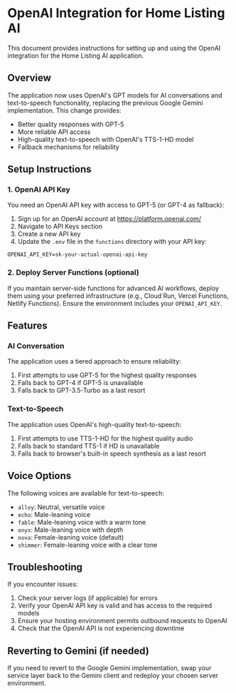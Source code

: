 # OpenAI Integration for Home Listing AI

This document provides instructions for setting up and using the OpenAI integration for the Home Listing AI application.

## Overview

The application now uses OpenAI's GPT models for AI conversations and text-to-speech functionality, replacing the previous Google Gemini implementation. This change provides:

- Better quality responses with GPT-5
- More reliable API access
- High-quality text-to-speech with OpenAI's TTS-1-HD model
- Fallback mechanisms for reliability

## Setup Instructions

### 1. OpenAI API Key

You need an OpenAI API key with access to GPT-5 (or GPT-4 as fallback):

1. Sign up for an OpenAI account at https://platform.openai.com/
2. Navigate to API Keys section
3. Create a new API key
4. Update the `.env` file in the `functions` directory with your API key:

```
OPENAI_API_KEY=sk-your-actual-openai-api-key
```

### 2. Deploy Server Functions (optional)

If you maintain server-side functions for advanced AI workflows, deploy them using your preferred infrastructure (e.g., Cloud Run, Vercel Functions, Netlify Functions). Ensure the environment includes your `OPENAI_API_KEY`.

## Features

### AI Conversation

The application uses a tiered approach to ensure reliability:

1. First attempts to use GPT-5 for the highest quality responses
2. Falls back to GPT-4 if GPT-5 is unavailable
3. Falls back to GPT-3.5-Turbo as a last resort

### Text-to-Speech

The application uses OpenAI's high-quality text-to-speech:

1. First attempts to use TTS-1-HD for the highest quality audio
2. Falls back to standard TTS-1 if HD is unavailable
3. Falls back to browser's built-in speech synthesis as a last resort

## Voice Options

The following voices are available for text-to-speech:

- `alloy`: Neutral, versatile voice
- `echo`: Male-leaning voice
- `fable`: Male-leaning voice with a warm tone
- `onyx`: Male-leaning voice with depth
- `nova`: Female-leaning voice (default)
- `shimmer`: Female-leaning voice with a clear tone

## Troubleshooting

If you encounter issues:

1. Check your server logs (if applicable) for errors
2. Verify your OpenAI API key is valid and has access to the required models
3. Ensure your hosting environment permits outbound requests to OpenAI
4. Check that the OpenAI API is not experiencing downtime

## Reverting to Gemini (if needed)

If you need to revert to the Google Gemini implementation, swap your service layer back to the Gemini client and redeploy your chosen server environment.
